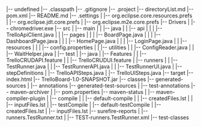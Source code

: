 |-- undefined
    |-- .classpath
    |-- .gitignore
    |-- .project
    |-- directoryList.md
    |-- pom.xml
    |-- README.md
    |-- .settings
    |   |-- org.eclipse.core.resources.prefs
    |   |-- org.eclipse.jdt.core.prefs
    |   |-- org.eclipse.m2e.core.prefs
    |-- Drivers
    |   |-- chromedriver.exe
    |-- src
    |   |-- main
    |   |   |-- java
    |   |       |-- api
    |   |       |   |-- TrelloApiClient.java
    |   |       |-- pages
    |   |       |   |-- BoardPage.java
    |   |       |   |-- DashboardPage.java
    |   |       |   |-- HomePage.java
    |   |       |   |-- LoginPage.java
    |   |       |-- resources
    |   |       |   |-- config.properties
    |   |       |-- utilities
    |   |           |-- ConfigReader.java
    |   |           |-- WaitHelper.java
    |   |-- test
    |       |-- java
    |           |-- Features
    |           |   |-- TrelloCRUDAPI.feature
    |           |   |-- TrelloCRUDUI.feature
    |           |-- runners
    |           |   |-- TestRunner.java
    |           |   |-- TestRunnerAPI.java
    |           |   |-- TestRunnerUI.java
    |           |-- stepDefinitions
    |               |-- TrelloAPISteps.java
    |               |-- TrelloUISteps.java
    |-- target
        |-- index.html
        |-- TrelloBoard-1.0-SNAPSHOT.jar
        |-- classes
        |-- generated-sources
        |   |-- annotations
        |-- generated-test-sources
        |   |-- test-annotations
        |-- maven-archiver
        |   |-- pom.properties
        |-- maven-status
        |   |-- maven-compiler-plugin
        |       |-- compile
        |       |   |-- default-compile
        |       |       |-- createdFiles.lst
        |       |       |-- inputFiles.lst
        |       |-- testCompile
        |           |-- default-testCompile
        |               |-- createdFiles.lst
        |               |-- inputFiles.lst
        |-- surefire-reports
        |   |-- runners.TestRunner.txt
        |   |-- TEST-runners.TestRunner.xml
        |-- test-classes
